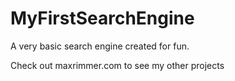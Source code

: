 # MyFirstSearchEngine

A very basic search engine created for fun.

Check out maxrimmer.com to see my other projects
